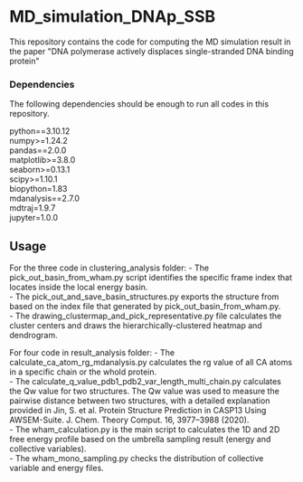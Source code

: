 # MD_simulation_DNAp_SSB
This repository contains the code for computing the MD simulation result in the paper "DNA polymerase actively displaces single-stranded DNA binding protein"


### Dependencies
The following dependencies should be enough to run all codes in this repository.

python==3.10.12  
numpy>=1.24.2  
pandas==2.0.0  
matplotlib>=3.8.0  
seaborn>=0.13.1  
scipy>=1.10.1  
biopython=1.83  
mdanalysis==2.7.0  
mdtraj=1.9.7  
jupyter=1.0.0  

## Usage

For the three code in clustering_analysis folder:
    - The pick_out_basin_from_wham.py script identifies the specific frame index that locates inside the local energy basin.  
    - The pick_out_and_save_basin_structures.py exports the structure from based on the index file that generated by pick_out_basin_from_wham.py.  
    - The drawing_clustermap_and_pick_representative.py file calculates the cluster centers and draws the hierarchically-clustered heatmap and dendrogram.  

For four code in result_analysis folder:
    - The calculate_ca_atom_rg_mdanalysis.py calculates the rg value of all CA atoms in a specific chain or the whold protein.  
    - The calculate_q_value_pdb1_pdb2_var_length_multi_chain.py calculates the Qw value for two structures. The Qw value was used to measure the pairwise distance between two structures, with a detailed explanation provided in Jin, S. et al. Protein Structure Prediction in CASP13 Using AWSEM-Suite. J. Chem. Theory Comput. 16, 3977–3988 (2020).  
    - The wham_calculation.py is the main script to calculates the 1D and 2D free energy profile based on the umbrella sampling result (energy and collective variables).  
    - The wham_mono_sampling.py checks the distribution of collective variable and energy files.  
